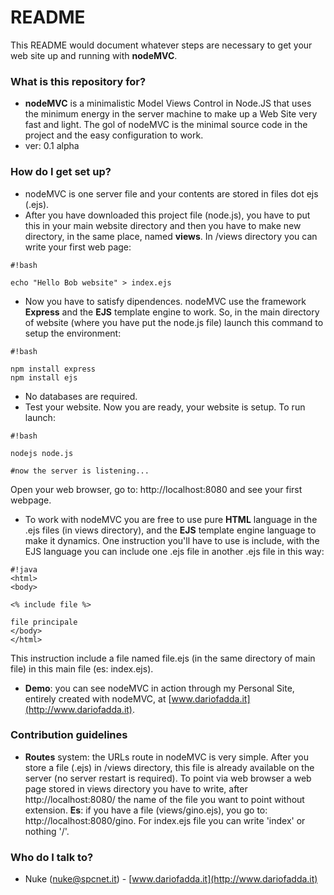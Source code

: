 # README #

This README would document whatever steps are necessary to get your web site up and running with **nodeMVC**.

### What is this repository for? ###

* **nodeMVC** is a minimalistic Model Views Control in Node.JS that uses the minimum energy in the server machine to make up a Web Site very fast and light. The gol of nodeMVC is the minimal source code in the project and the easy configuration to work.
* ver: 0.1 alpha

### How do I get set up? ###

* nodeMVC is one server file and your contents are stored in files dot ejs (.ejs).
* After you have downloaded this project file (node.js), you have to put this in your main website directory and then you have to make new directory, in the same place, named **views**. In /views directory you can write your first web page:

```
#!bash

echo "Hello Bob website" > index.ejs
```

* Now you have to satisfy dipendences. nodeMVC use the framework **Express** and the **EJS** template engine to work. So, in the main directory of website (where you have put the node.js file) launch this command to setup the environment:

```
#!bash

npm install express
npm install ejs
```

* No databases are required.
* Test your website. Now you are ready, your website is setup. To run launch:

```
#!bash

nodejs node.js

#now the server is listening...
```
Open your web browser, go to: http://localhost:8080 and see your first webpage.
* To work with nodeMVC you are free to use pure **HTML** language in the .ejs files (in views directory), and the **EJS** template engine language to make it dynamics. One instruction you'll have to use is include, with the EJS language you can include one .ejs file in another .ejs file in this way:

```
#!java
<html>
<body>

<% include file %>

file principale
</body>
</html>
```
This instruction include a file named file.ejs (in the same directory of main file) in this main file (es: index.ejs).

* **Demo**: you can see nodeMVC in action through my Personal Site, entirely created with nodeMVC, at [www.dariofadda.it](http://www.dariofadda.it).

### Contribution guidelines ###

* **Routes** system: the URLs route in nodeMVC is very simple. After you store a file (.ejs) in /views directory, this file is already available on the server (no server restart is required). To point via web browser a web page stored in views directory you have to write, after http://localhost:8080/ the name of the file you want to point without extension. 
**Es**: if you have a file (views/gino.ejs), you go to: http://localhost:8080/gino. 
For index.ejs file you can write 'index' or nothing '/'.



### Who do I talk to? ###

* Nuke (nuke@spcnet.it) - [www.dariofadda.it](http://www.dariofadda.it)